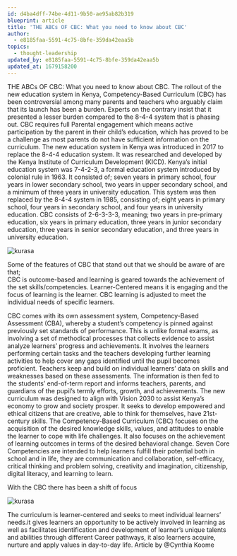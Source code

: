 ```yaml
---
id: d4ba4dff-74be-4d11-9b50-ae95ab82b319
blueprint: article
title: 'THE ABCs OF CBC: What you need to know about CBC'
author:
  - e8185faa-5591-4c75-8bfe-359da42eaa5b
topics:
  - thought-leadership
updated_by: e8185faa-5591-4c75-8bfe-359da42eaa5b
updated_at: 1679158200
---
```

THE ABCs OF CBC: What you need to know about CBC.
The rollout of the new education system in Kenya, Competency-Based Curriculum (CBC) has been controversial among many parents and teachers who arguably claim that its launch has been a burden. Experts on the contrary insist that it presented a lesser burden compared to the 8-4-4 system that is phasing out. CBC requires full Parental engagement which means active participation by the parent in their child’s education, which has proved to be a challenge as most parents do not have sufficient information on the curriculum.
The new education system in Kenya was introduced in 2017 to replace the 8-4-4 education system. It was researched and developed by the Kenya Institute of Curriculum Development (KICD). Kenya’s initial education system was 7-4-2-3, a formal education system introduced by colonial rule in 1963. It consisted of; seven years in primary school, four years in lower secondary school, two years in upper secondary school, and a minimum of three years in university education. This system was then replaced by the 8-4-4 system in 1985, consisting of; eight years in primary school, four years in secondary school, and four years in university education. CBC consists of 2-6-3-3-3, meaning; two years in pre-primary education, six years in primary education, three years in junior secondary education, three years in senior secondary education, and three years in university education.

![kurasa](/assets/content/1646029802426.jpg)

Some of the features of CBC that stand out that we should be aware of are that;  
CBC is outcome-based and learning is geared towards the achievement of the set skills/competencies.
Learner-Centered means it is engaging and the focus of learning is the learner.
CBC learning is adjusted to meet the individual needs of specific learners.
 
CBC comes with its own assessment system, Competency-Based Assessment (CBA), whereby a student’s competency is pinned against previously set standards of performance. This is unlike formal exams, as involving a set of methodical processes that collects evidence to assist analyze learners’ progress and achievements. It involves the learners performing certain tasks and the teachers developing further learning activities to help cover any gaps identified until the pupil becomes proficient. Teachers keep and build on individual learners’ data on skills and weaknesses based on these assessments. The information is then fed to the students’ end-of-term report and informs teachers, parents, and guardians of the pupil’s termly efforts, growth, and achievements.
The new curriculum was designed to align with Vision 2030 to assist Kenya’s economy to grow and society prosper. It seeks to develop empowered and ethical citizens that are creative, able to think for themselves, have 21st-century skills. The Competency-Based Curriculum (CBC) focuses on the acquisition of the desired knowledge skills, values, and attitudes to enable the learner to cope with life challenges. It also focuses on the achievement of learning outcomes in terms of the desired behavioral change. Seven Core Competencies are intended to help learners fulfill their potential both in school and in life, they are communication and collaboration, self-efficacy, critical thinking and problem solving, creativity and imagination, citizenship, digital literacy, and learning to learn.
 
With the CBC there has been a shift of focus

![kurasa](/assets/content/1646029773906.png)

 The curriculum is learner-centered and seeks to meet individual learners’ needs.it gives learners an opportunity to be actively involved in learning as well as facilitates identification and development of learner’s unique talents and abilities through different Career pathways, it also learners acquire, nurture and apply values in day-to-day life.
 Article by @Cynthia Koome
